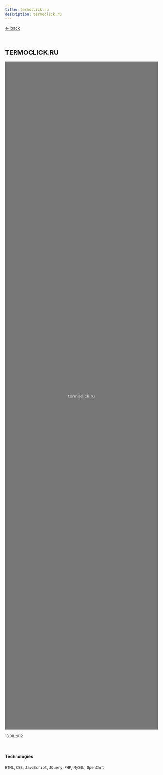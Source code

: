 ```yaml
---
title: termoclick.ru
description: termoclick.ru
---
```


[← back](/work/)

<br/>

## TERMOCLICK.RU

<svg xmlns="http://www.w3.org/2000/svg" width="100%" height="55vh" role="img" aria-label="termoclick.ru">
  <title>termoclick.ru</title>
  <rect width="100%" height="100%" fill="#777"></rect>
  <text x="50%" y="50%" fill="#f0f0f0" dy=".5em" text-anchor="middle">termoclick.ru</text>
</svg>

<sup>13.08.2012</sup>

<br/>

#### Technologies

`HTML`, `CSS`, `JavaScript`, `JQuery`, `PHP`, `MySQL`, `OpenCart`

<br/>
